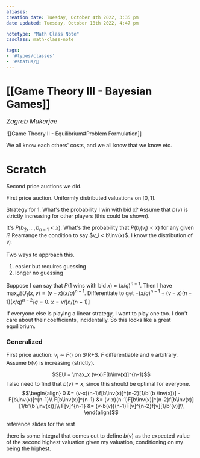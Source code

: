 ```yaml
---
aliases:
creation date: Tuesday, October 4th 2022, 3:35 pm
date updated: Tuesday, October 18th 2022, 4:47 pm

notetype: "Math Class Note"
cssclass: math-class-note

tags: 
- '#types/classes'
- '#status/🚧'
---
```


# [[Game Theory III - Bayesian Games]]
<span style = "font-size:120%"><i >Zagreb Mukerjee </i></span>

![[Game Theory II - Equilibrium#Problem Formulation]]

We all know each others' costs, and we all know that we know etc. 







# Scratch

Second price auctions we did. 

First price auction. Uniformly distributed valuations on $[0,1]$.

Strategy for 1. What's the probability I win with bid x? Assume that $b(v)$ is strictly increasing for other players (this could be shown). 

It's $P(b_2, \ldots, b_{n-1} < x)$. What's the probability that $P(b_i(v_i) < x)$ for any given $i$? Rearrange the condition to say $v_i < b\inv(x)$. I know the distribution of $v_i$. 

Two ways to approach this. 
1) easier but requires guessing
2) longer no guessing

Suppose I can say that $P(1 \text{ wins with bid } x)$ = $(x/q)^{n-1}$. Then I have $\max_x EU_1 (x, v) = (v-x)(x/q)^{n-1}$. Differentiate to get $-(x/q)^{n-1} + (v-x)(n-1)(x/q)^{n-2}/q = 0$. 
$x = v/[n/(n-1)]$


If everyone else is playing a linear strategy, I want to play one too. I don't care about their coefficients, incidentally. So this looks like a great equilibrium. 


### Generalized

First price auction: $v_i \sim F()$ on $\R+$. $F$ differentiable and $n$ arbitrary. Assume $b(v)$ is increasing (strictly). 

$$EU = \max_x (v-x)F[b\inv(x)]^{n-1}$$ I also need to find that $b(v) = x$, since this should be optimal for everyone. 
$$\begin{align}
0 &= (v-x)(n-1)f[b\inv(x)]^{n-2}[1/b'(b \inv(x))] - F[b\inv(x)]^{n-1}\\
F[b\inv(x)]^{n-1} &= (v-x)(n-1)F[b\inv(x)]^{n-2}f[b\inv(x)][1/b'(b \inv(x))]\\
F[v]^{n-1} &= (v-b(v))(n-1)F[v]^{n-2}f[v][1/b'(v)]\\
\end{align}$$

reference slides for the rest

there is some integral that comes out to define $b(v)$ as the expected value of the second highest valuation given my valuation, conditioning on my being the highest. 



 
